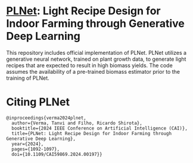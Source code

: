 # [PLNet](https://ieeecai.org/2024/wp-content/pdfs/540900b095/540900b095.pdf): Light Recipe Design for Indoor Farming through Generative Deep Learning
This repository includes official implementation of PLNet. 
PLNet utilizes a generative neural network, trained on plant growth data, to generate light recipes that are expected to result in high biomass yields.
The code assumes the availability of a pre-trained biomass estimator prior to the training of PLNet.

# Citing PLNet
```
@inproceedings{verma2024plnet,
  author={Verma, Tanvi and Filho, Ricardo Shirota},
  booktitle={2024 IEEE Conference on Artificial Intelligence (CAI)}, 
  title={PLNet: Light Recipe Design for Indoor Farming through Generative Deep Learning}, 
  year={2024},
  pages={1092-1097},
  doi={10.1109/CAI59869.2024.00197}}
```
